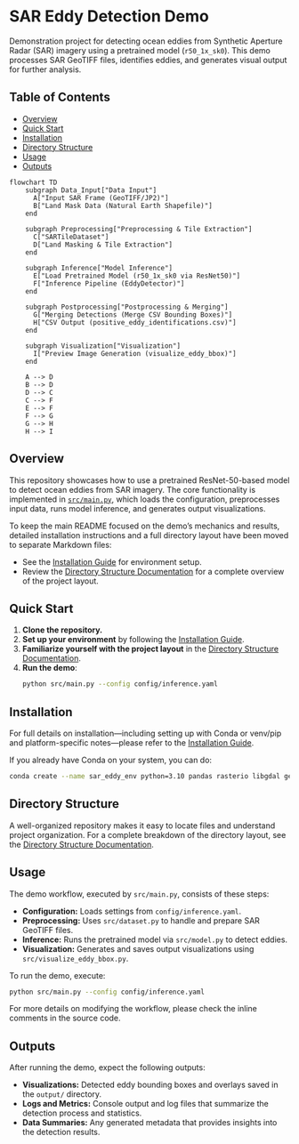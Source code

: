# SAR Eddy Detection Demo

Demonstration project for detecting ocean eddies from Synthetic Aperture Radar (SAR) imagery using a pretrained model (`r50_1x_sk0`). This demo processes SAR GeoTIFF files, identifies eddies, and generates visual output for further analysis.

## Table of Contents

- [Overview](#overview)
- [Quick Start](#quick-start)
- [Installation](#installation)
- [Directory Structure](#directory-structure)
- [Usage](#usage)
- [Outputs](#outputs)
<!-- - [Contributing](#contributing) -->
<!-- - [License](#license) -->

```mermaid
flowchart TD
    subgraph Data_Input["Data Input"]
      A["Input SAR Frame (GeoTIFF/JP2)"]
      B["Land Mask Data (Natural Earth Shapefile)"]
    end

    subgraph Preprocessing["Preprocessing & Tile Extraction"]
      C["SARTileDataset"]
      D["Land Masking & Tile Extraction"]
    end

    subgraph Inference["Model Inference"]
      E["Load Pretrained Model (r50_1x_sk0 via ResNet50)"]
      F["Inference Pipeline (EddyDetector)"]
    end

    subgraph Postprocessing["Postprocessing & Merging"]
      G["Merging Detections (Merge CSV Bounding Boxes)"]
      H["CSV Output (positive_eddy_identifications.csv)"]
    end

    subgraph Visualization["Visualization"]
      I["Preview Image Generation (visualize_eddy_bbox)"]
    end

    A --> D
    B --> D
    D --> C
    C --> F
    E --> F
    F --> G
    G --> H
    H --> I
```

## Overview

This repository showcases how to use a pretrained ResNet-50-based model to detect ocean eddies from SAR imagery. The core functionality is implemented in [`src/main.py`](src/main.py), which loads the configuration, preprocesses input data, runs model inference, and generates output visualizations.

To keep the main README focused on the demo’s mechanics and results, detailed installation instructions and a full directory layout have been moved to separate Markdown files:
- See the [Installation Guide](INSTALLATION.md) for environment setup.
- Review the [Directory Structure Documentation](STRUCTURE.md) for a complete overview of the project layout.

## Quick Start

1. **Clone the repository.**
2. **Set up your environment** by following the [Installation Guide](INSTALLATION.md).
3. **Familiarize yourself with the project layout** in the [Directory Structure Documentation](STRUCTURE.md).
4. **Run the demo**:
   ```bash
   python src/main.py --config config/inference.yaml
   ```

## Installation

For full details on installation—including setting up with Conda or venv/pip and platform-specific notes—please refer to the [Installation Guide](INSTALLATION.md).

If you already have Conda on your system, you can do:

```bash
conda create --name sar_eddy_env python=3.10 pandas rasterio libgdal geopandas shapely tqdm pyyaml pytorch torchvision -c conda-forge
```

## Directory Structure

A well-organized repository makes it easy to locate files and understand project organization. For a complete breakdown of the directory layout, see the [Directory Structure Documentation](STRUCTURE.md).

## Usage

The demo workflow, executed by `src/main.py`, consists of these steps:
- **Configuration:** Loads settings from `config/inference.yaml`.
- **Preprocessing:** Uses `src/dataset.py` to handle and prepare SAR GeoTIFF files.
- **Inference:** Runs the pretrained model via `src/model.py` to detect eddies.
- **Visualization:** Generates and saves output visualizations using `src/visualize_eddy_bbox.py`.

To run the demo, execute:
```bash
python src/main.py --config config/inference.yaml
```
For more details on modifying the workflow, please check the inline comments in the source code.

## Outputs

After running the demo, expect the following outputs:
- **Visualizations:** Detected eddy bounding boxes and overlays saved in the `output/` directory.
- **Logs and Metrics:** Console output and log files that summarize the detection process and statistics.
- **Data Summaries:** Any generated metadata that provides insights into the detection results.

<!-- ## Contributing

Contributions to enhance the demo or extend its functionality are welcome. Please review our [Contributing Guidelines](CONTRIBUTING.md) for instructions on reporting issues, proposing improvements, and submitting pull requests. -->

<!-- ## License

This project is open source and available under the MIT License. See the [LICENSE](LICENSE) file for full details. -->
